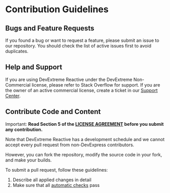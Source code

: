 # Contribution Guidelines

## Bugs and Feature Requests

If you found a bug or want to request a feature, please submit an issue to our repository. You should check the list of active issues first to avoid duplicates.

## Help and Support

If you are using DevExtreme Reactive under the DevExtreme Non-Commercial license, please refer to Stack Overflow for support. If you are the owner of an active commercial license, create a ticket in our [Support Center](https://www.devexpress.com/ask).

## Contribute Code and Content

Important: **Read Section 5 of the [LICENSE AGREEMENT](LICENSE.md#5-submission-of-contributions) before you submit any contribution.**

Note that DevExtreme Reactive has a development schedule and we cannot accept every pull request from non-DevExpress contributors.

However, you can fork the repository, modify the source code in your fork, and make your builds.

To submit a pull request, follow these guidelines:

1. Describe all applied changes in detail
2. Make sure that all [automatic checks](README_DEVELOPERS.md#tests-and-ci) pass
